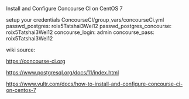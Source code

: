 Install and Configure Concourse CI on CentOS 7



setup your credentials
    ConcourseCI/group_vars/concourseCi.yml
    passwd_postgres: roix5Tatshai3Wei12
    passwd_postgres_concourse: roix5Tatshai3Wei12
    concourse_login: admin
    concourse_pass: roix5Tatshai3Wei12

wiki source:

https://concourse-ci.org

https://www.postgresql.org/docs/11/index.html

https://www.vultr.com/docs/how-to-install-and-configure-concourse-ci-on-centos-7
